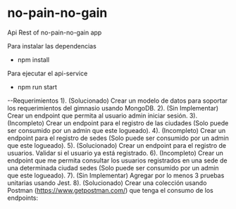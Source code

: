 # no-pain-no-gain
Api Rest of no-pain-no-gain app

Para instalar las dependencias
* npm install

Para ejecutar el api-service
* npm run start

--Requerimientos
1). (Solucionado) Crear un modelo de datos para soportar los requerimientos del gimnasio usando MongoDB.
2). (Sin Implementar) Crear un endpoint que permita al usuario admin iniciar sesión.
3). (Incompleto) Crear un endpoint para el registro de las ciudades (Solo puede ser consumido por un admin que     este logueado).
4). (Incompleto) Crear un endpoint para el registro de sedes (Solo puede ser consumido por un admin que este       logueado).
5). (Solucionado) Crear un endpoint para el registro de usuarios. Validar si el usuario ya está registrado.
6). (Incompleto) Crear un endpoint que me permita consultar los usuarios registrados en una sede de una            determinada ciudad sedes (Solo puede ser consumido por un admin que este logueado).
7). (Sin Implementar) Agregar por lo menos 3 pruebas unitarias usando Jest.
8). (Solucionado) Crear una colección usando Postman (https://www.getpostman.com/)  que tenga el consumo de los     endpoints:
